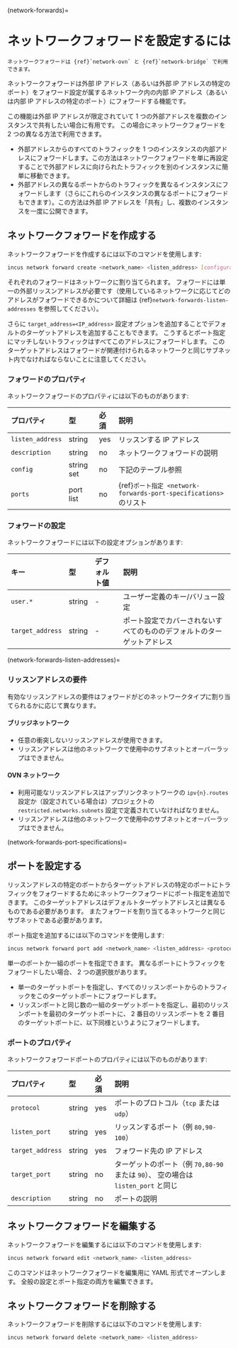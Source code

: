 (network-forwards)=
# ネットワークフォワードを設定するには

```{note}
ネットワークフォワードは {ref}`network-ovn` と {ref}`network-bridge` で利用できます。
```

ネットワークフォワードは外部 IP アドレス（あるいは外部 IP アドレスの特定のポート）をフォワード設定が属するネットワーク内の内部 IP アドレス（あるいは内部 IP アドレスの特定のポート）にフォワードする機能です。

この機能は外部 IP アドレスが限定されていて 1 つの外部アドレスを複数のインスタンスで共有したい場合に有用です。
この場合にネットワークフォワードを 2 つの異なる方法で利用できます。

- 外部アドレスからのすべてのトラフィックを 1 つのインスタンスの内部アドレスにフォワードします。この方法はネットワークフォワードを単に再設定することで外部アドレスに向けられたトラフィックを別のインスタンスに簡単に移動できます。
- 外部アドレスの異なるポートからのトラフィックを異なるインスタンスにフォワードします（さらにこれらのインスタンスの異なるポートにフォワードもできます）。この方法は外部 IP アドレスを「共有」し、複数のインスタンスを一度に公開できます。

## ネットワークフォワードを作成する

ネットワークフォワードを作成するには以下のコマンドを使用します:

```bash
incus network forward create <network_name> <listen_address> [configuration_options...]
```

それぞれのフォワードはネットワークに割り当てられます。
フォワードには単一の外部リッスンアドレスが必要です（使用しているネットワークに応じてどのアドレスがフォワードできるかについて詳細は {ref}`network-forwards-listen-addresses` を参照してください）。

さらに `target_address=<IP_address>` 設定オプションを追加することでデフォルトのターゲットアドレスを追加することもできます。
こうするとポート指定にマッチしないトラフィックはすべてこのアドレスにフォワードします。
このターゲットアドレスはフォワードが関連付けられるネットワークと同じサブネット内でなければならないことに注意してください。

### フォワードのプロパティ

ネットワークフォワードのプロパティには以下のものがあります:

プロパティ       | 型         | 必須 | 説明
:--              | :--        | :--  | :--
`listen_address` | string     | yes  | リッスンする IP アドレス
`description`    | string     | no   | ネットワークフォワードの説明
`config`         | string set | no   | 下記のテーブル参照
`ports`          | port list  | no   | {ref}`ポート指定 <network-forwards-port-specifications>` のリスト

### フォワードの設定

ネットワークフォワードには以下の設定オプションがあります:

キー             | 型     | デフォルト値 | 説明
:--              | :---   | :------      | :----------
`user.*`         | string | -            | ユーザー定義のキー/バリュー設定
`target_address` | string | -            | ポート設定でカバーされないすべてのもののデフォルトのターゲットアドレス

(network-forwards-listen-addresses)=
### リッスンアドレスの要件

有効なリッスンアドレスの要件はフォワードがどのネットワークタイプに割り当てられるかに応じて異なります。

#### ブリッジネットワーク

- 任意の衝突しないリッスンアドレスが使用できます。
- リッスンアドレスは他のネットワークで使用中のサブネットとオーバーラップはできません。

#### OVN ネットワーク

- 利用可能なリッスンアドレスはアップリンクネットワークの `ipv{n}.routes` 設定か（設定されている場合は）プロジェクトの `restricted.networks.subnets` 設定で定義されていなければなりません。
- リッスンアドレスは他のネットワークで使用中のサブネットとオーバーラップはできません。

(network-forwards-port-specifications)=
## ポートを設定する

リッスンアドレスの特定のポートからターゲットアドレスの特定のポートにトラフィックをフォワードするためにネットワークフォワードにポート指定を追加できます。
このターゲットアドレスはデフォルトターゲットアドレスとは異なるものである必要があります。
またフォワードを割り当てるネットワークと同じサブネットである必要があります。

ポート指定を追加するには以下のコマンドを使用します:

```bash
incus network forward port add <network_name> <listen_address> <protocol> <listen_ports> <target_address> [<target_ports>]
```

単一のポートか一組のポートを指定できます。
異なるポートにトラフィックをフォワードしたい場合、 2 つの選択肢があります。

- 単一のターゲットポートを指定し、すべてのリッスンポートからのトラフィックをこのターゲットポートにフォワードします。
- リッスンポートと同じ数の一組のターゲットポートを指定し、最初のリッスンポートを最初のターゲットポートに、 2 番目のリッスンポートを 2 番目のターゲットポートに、以下同様というようにフォワードします。

### ポートのプロパティ

ネットワークフォワードポートのプロパティには以下のものがあります:

プロパティ       | 型     | 必須 | 説明
:--              | :--    | :--  | :--
`protocol`       | string | yes  | ポートのプロトコル（`tcp` または `udp`）
`listen_port`    | string | yes  | リッスンするポート（例 `80,90-100`）
`target_address` | string | yes  | フォワード先の IP アドレス
`target_port`    | string | no   | ターゲットのポート（例 `70,80-90` または `90`）、 空の場合は `listen_port` と同じ
`description`    | string | no   | ポートの説明

## ネットワークフォワードを編集する

ネットワークフォワードを編集するには以下のコマンドを使用します:

```bash
incus network forward edit <network_name> <listen_address>
```

このコマンドはネットワークフォワードを編集用に YAML 形式でオープンします。
全般の設定とポート指定の両方を編集できます。

## ネットワークフォワードを削除する

ネットワークフォワードを削除するには以下のコマンドを使用します:

```bash
incus network forward delete <network_name> <listen_address>
```
